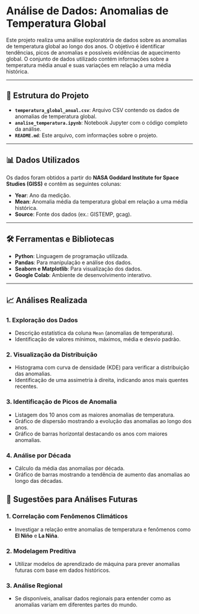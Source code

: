 # Análise de Dados: Anomalias de Temperatura Global

Este projeto realiza uma análise exploratória de dados sobre as anomalias de temperatura global ao longo dos anos. O objetivo é identificar tendências, picos de anomalias e possíveis evidências de aquecimento global. O conjunto de dados utilizado contém informações sobre a temperatura média anual e suas variações em relação a uma média histórica.

---

## 📁 Estrutura do Projeto

- **`temperatura_global_anual.csv`**: Arquivo CSV contendo os dados de anomalias de temperatura global.
- **`analise_temperatura.ipynb`**: Notebook Jupyter com o código completo da análise.
- **`README.md`**: Este arquivo, com informações sobre o projeto.

---

## 📊 Dados Utilizados

Os dados foram obtidos a partir do **NASA Goddard Institute for Space Studies (GISS)** e contêm as seguintes colunas:

- **Year**: Ano da medição.
- **Mean**: Anomalia média da temperatura global em relação a uma média histórica.
- **Source**: Fonte dos dados (ex.: GISTEMP, gcag).

---

## 🛠️ Ferramentas e Bibliotecas

- **Python**: Linguagem de programação utilizada.
- **Pandas**: Para manipulação e análise dos dados.
- **Seaborn e Matplotlib**: Para visualização dos dados.
- **Google Colab**: Ambiente de desenvolvimento interativo.

---

## 📈 Análises Realizada

### 1. **Exploração dos Dados**
   - Descrição estatística da coluna `Mean` (anomalias de temperatura).
   - Identificação de valores mínimos, máximos, média e desvio padrão.

### 2. **Visualização da Distribuição**
   - Histograma com curva de densidade (KDE) para verificar a distribuição das anomalias.
   - Identificação de uma assimetria à direita, indicando anos mais quentes recentes.

### 3. **Identificação de Picos de Anomalia**
   - Listagem dos 10 anos com as maiores anomalias de temperatura.
   - Gráfico de dispersão mostrando a evolução das anomalias ao longo dos anos.
   - Gráfico de barras horizontal destacando os anos com maiores anomalias.

### 4. **Análise por Década**
   - Cálculo da média das anomalias por década.
   - Gráfico de barras mostrando a tendência de aumento das anomalias ao longo das décadas.

## 📌 Sugestões para Análises Futuras

### 1. **Correlação com Fenômenos Climáticos**
   - Investigar a relação entre anomalias de temperatura e fenômenos como **El Niño** e **La Niña**.

### 2. **Modelagem Preditiva**
   - Utilizar modelos de aprendizado de máquina para prever anomalias futuras com base em dados históricos.

### 3. **Análise Regional**
   - Se disponíveis, analisar dados regionais para entender como as anomalias variam em diferentes partes do mundo.

